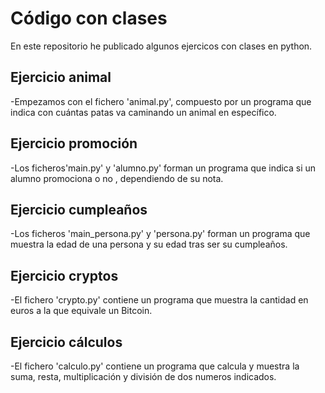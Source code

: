 # Código con clases

En este repositorio he publicado algunos ejercicos con clases en python. 

## Ejercicio animal
-Empezamos con el fichero 'animal.py', compuesto por un programa que indica con cuántas patas va caminando un animal en específico.

## Ejercicio promoción
-Los ficheros'main.py' y 'alumno.py' forman un programa que indica si un alumno promociona o no , dependiendo de su nota.

## Ejercicio cumpleaños
-Los ficheros 'main_persona.py' y 'persona.py' forman un programa que muestra la edad de una persona y su edad tras ser su cumpleaños.

## Ejercicio cryptos
-El fichero 'crypto.py' contiene un programa que muestra la cantidad en euros a la que equivale un Bitcoin.

## Ejercicio cálculos
-El fichero 'calculo.py' contiene un programa que calcula y muestra la suma, resta, multiplicación y división de dos numeros indicados.


